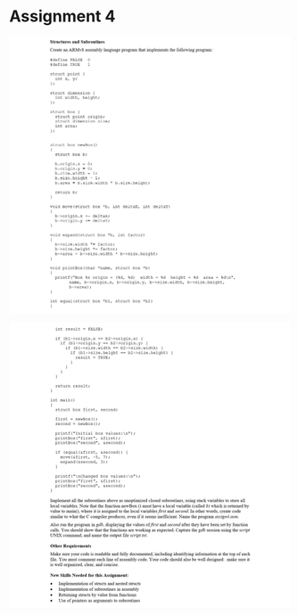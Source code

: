 # Assignment 4

![cap1](https://github.com/jasminecronin/computing-machinery-i/blob/master/Assignment%204/cap1.png)

![cap2](https://github.com/jasminecronin/computing-machinery-i/blob/master/Assignment%204/cap2.png)
